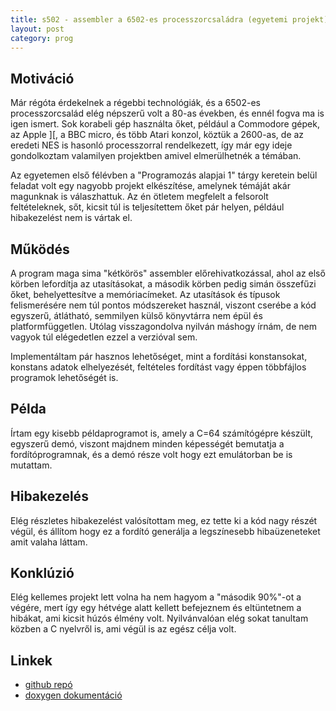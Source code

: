 ```yaml
---
title: s502 - assembler a 6502-es processzorcsaládra (egyetemi projekt)
layout: post
category: prog
---
```


## Motiváció

Már régóta érdekelnek a régebbi technológiák, és a 6502-es processzorcsalád elég népszerű volt a 80-as években, és ennél fogva ma is igen ismert. Sok korabeli gép használta őket, például a Commodore gépek, az Apple ][, a BBC micro, és több Atari konzol, köztük a 2600-as, de az eredeti NES is hasonló processzorral rendelkezett, így már egy ideje gondolkoztam valamilyen projektben amivel elmerülhetnék a témában.

Az egyetemen első félévben a "Programozás alapjai 1" tárgy keretein belül feladat volt egy nagyobb projekt elkészítése, amelynek témáját akár magunknak is válaszhattuk. Az én ötletem megfelelt a felsorolt feltételeknek, sőt, kicsit túl is teljesítettem őket pár helyen, például hibakezelést nem is vártak el.

## Működés

A program maga sima "kétkörös" assembler előrehivatkozással, ahol az első körben lefordítja az utasításokat, a második körben pedig simán összefűzi őket, behelyettesítve a memóriacímeket. Az utasítások és típusok felismerésére nem túl pontos módszereket használ, viszont cserébe a kód egyszerű, átlátható, semmilyen külső könyvtárra nem épül és platformfüggetlen. Utólag visszagondolva nyilván máshogy írnám, de nem vagyok túl elégedetlen ezzel a verzióval sem.

Implementáltam pár hasznos lehetőséget, mint a fordítási konstansokat, konstans adatok elhelyezését, feltételes fordítást vagy éppen többfájlos programok lehetőségét is.

## Példa

Írtam egy kisebb példaprogramot is, amely a C=64 számítógépre készült, egyszerű demó, viszont majdnem minden képességét bemutatja a fordítóprogramnak, és a demó része volt hogy ezt emulátorban be is mutattam.

## Hibakezelés

Elég részletes hibakezelést valósítottam meg, ez tette ki a kód nagy részét végül, és állítom hogy ez a fordító generálja a legszínesebb hibaüzeneteket amit valaha láttam.

## Konklúzió

Elég kellemes projekt lett volna ha nem hagyom a "második 90%"-ot a végére, mert így egy hétvége alatt kellett befejeznem és eltüntetnem a hibákat, ami kicsit húzós élmény volt. Nyilvánvalóan elég sokat tanultam közben a C nyelvről is, ami végül is az egész célja volt.

## Linkek

- [github repó](https://github.com/sasszem/s502)
- [doxygen dokumentáció](https://sasszem.github.io/s502/)